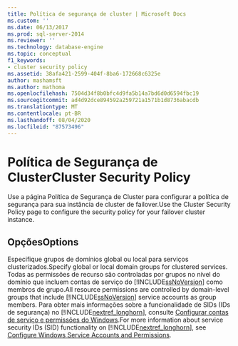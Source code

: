 ```yaml
---
title: Política de segurança de cluster | Microsoft Docs
ms.custom: ''
ms.date: 06/13/2017
ms.prod: sql-server-2014
ms.reviewer: ''
ms.technology: database-engine
ms.topic: conceptual
f1_keywords:
- cluster security policy
ms.assetid: 38afa421-2599-404f-8ba6-172668c6325e
author: mashamsft
ms.author: mathoma
ms.openlocfilehash: 7504d34f8b0bfc4d9fa5b14a7bd6d0d6594fbc19
ms.sourcegitcommit: ad4d92dce894592a259721a1571b1d8736abacdb
ms.translationtype: MT
ms.contentlocale: pt-BR
ms.lasthandoff: 08/04/2020
ms.locfileid: "87573496"
---
```

# <a name="cluster-security-policy"></a><span data-ttu-id="603ac-102">Política de Segurança de Cluster</span><span class="sxs-lookup"><span data-stu-id="603ac-102">Cluster Security Policy</span></span>
  <span data-ttu-id="603ac-103">Use a página Política de Segurança de Cluster para configurar a política de segurança para sua instância de cluster de failover.</span><span class="sxs-lookup"><span data-stu-id="603ac-103">Use the Cluster Security Policy page to configure the security policy for your failover cluster instance.</span></span>  
  
## <a name="options"></a><span data-ttu-id="603ac-104">Opções</span><span class="sxs-lookup"><span data-stu-id="603ac-104">Options</span></span>  
 <span data-ttu-id="603ac-105">Especifique grupos de domínios global ou local para serviços clusterizados.</span><span class="sxs-lookup"><span data-stu-id="603ac-105">Specify global or local domain groups for clustered services.</span></span> <span data-ttu-id="603ac-106">Todas as permissões de recurso são controladas por grupos no nível do domínio que incluem contas de serviço do [!INCLUDE[ssNoVersion](../../includes/ssnoversion-md.md)] como membros de grupo.</span><span class="sxs-lookup"><span data-stu-id="603ac-106">All resource permissions are controlled by domain-level groups that include [!INCLUDE[ssNoVersion](../../includes/ssnoversion-md.md)] service accounts as group members.</span></span> <span data-ttu-id="603ac-107">Para obter mais informações sobre a funcionalidade de SIDs (IDs de segurança) no [!INCLUDE[nextref_longhorn](../../includes/nextref-longhorn-md.md)], consulte [Configurar contas de serviço e permissões do Windows](../../database-engine/configure-windows/configure-windows-service-accounts-and-permissions.md).</span><span class="sxs-lookup"><span data-stu-id="603ac-107">For more information about service security IDs (SID) functionality on [!INCLUDE[nextref_longhorn](../../includes/nextref-longhorn-md.md)], see [Configure Windows Service Accounts and Permissions](../../database-engine/configure-windows/configure-windows-service-accounts-and-permissions.md).</span></span>  
  
  
